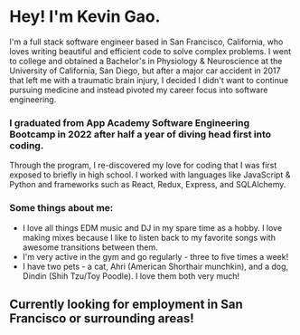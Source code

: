 # Hey! I'm Kevin Gao.

I'm a full stack software engineer based in San Francisco, California, who loves writing beautiful and efficient code to solve complex problems. I went to college and obtained a Bachelor's in Physiology & Neuroscience at the University of California, San Diego, but after a major car accident in 2017 that left me with a traumatic brain injury, I decided I didn't want to continue pursuing medicine and instead pivoted my career focus into software engineering. 

### I graduated from App Academy Software Engineering Bootcamp in 2022 after half a year of diving head first into coding.

Through the program, I re-discovered my love for coding that I was first exposed to briefly in high school. I worked with languages like JavaScript & Python and frameworks such as React, Redux, Express, and SQLAlchemy. 

### Some things about me:

- I love all things EDM music and DJ in my spare time as a hobby. I love making mixes because I like to listen back to my favorite songs with awesome transitions between them.
- I'm very active in the gym and go regularly - three to five times a week!
- I have two pets - a cat, Ahri (American Shorthair munchkin), and a dog, Dindin (Shih Tzu/Toy Poodle). I love them both very much!

## Currently looking for employment in San Francisco or surrounding areas!

<!--
**kevin9gao/kevin9gao** is a ✨ _special_ ✨ repository because its `README.md` (this file) appears on your GitHub profile.

Here are some ideas to get you started:

- 🔭 I’m currently working on ...
- 🌱 I’m currently learning ...
- 👯 I’m looking to collaborate on ...
- 🤔 I’m looking for help with ...
- 💬 Ask me about ...
- 📫 How to reach me: ...
- 😄 Pronouns: ...
- ⚡ Fun fact: ...
-->
